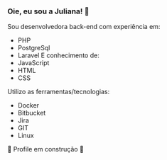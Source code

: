 ### Oie, eu sou a Juliana! 👋

Sou desenvolvedora back-end com experiência em:
- PHP
- PostgreSql
- Laravel
E conhecimento de:
- JavaScript
- HTML
- CSS

Utilizo as ferramentas/tecnologias:
- Docker
- Bitbucket
- Jira
- GIT
- Linux

🚧 Profile em construção 🚧

<!--
**juxfarias/juxfarias** is a ✨ _special_ ✨ repository because its `README.md` (this file) appears on your GitHub profile.

Here are some ideas to get you started:

- 🔭 I’m currently working on ...
- 🌱 I’m currently learning ...
- 👯 I’m looking to collaborate on ...
- 🤔 I’m looking for help with ...
- 💬 Ask me about ...
- 📫 How to reach me: ...
- 😄 Pronouns: ...
- ⚡ Fun fact: ...
-->
